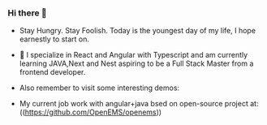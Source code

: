 ### Hi there 👋
-  Stay Hungry. Stay Foolish. Today is the youngest day of my life, I hope earnestly to start on.
- 🌱 I specialize in React and Angular with Typescript  and am currently learning JAVA,Next and Nest aspiring to be a Full Stack Master from a frontend developer.

- Also remember to visit some interesting demos:
- My current job  work with angular+java bsed on open-source project at: ((https://github.com/OpenEMS/openems))

